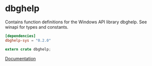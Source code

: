 # dbghelp #
Contains function definitions for the Windows API library dbghelp. See winapi for types and constants.

```toml
[dependencies]
dbghelp-sys = "0.2.0"
```

```rust
extern crate dbghelp;
```

[Documentation](https://retep998.github.io/doc/winapi/dbghelp/)
